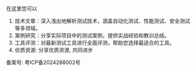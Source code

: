 在这里您可以
 
1. 技术文章：深入浅出地解析测试技术，涵盖自动化测试、性能测试、安全测试等多领域。
2. 案例研究：分享实际项目中的测试案例，提供实战经验和教训总结。
3. 工具评测：对最新测试工具进行全面评测，帮助您选择最适合的工具。
4. 优质资源: 分享优质资源, 共同进步





备案号: 粤ICP备2024288002号
